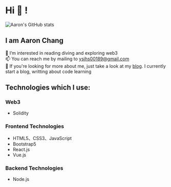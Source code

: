 # Hi 👋 !
![Aaron's GitHub stats](https://github-readme-stats.vercel.app/api?username=aaron-eth&show_icons=true&theme=radical)
## I am Aaron Chang
👀 I’m interested in reading diving and exploring web3<br>
📫 You can reach me by mailing to ysjhs00189@gmail.com<br>
💞️ If you're looking for more about me, just take a look at my [blog](https://medium.com/@aaron.eth). I currently start a blog, writting about code learning<br>

## Technologies which I use:
### Web3
- Solidity
### Frontend Technologies
- HTML5、CSS3、JavaScript
- Bootstrap5
- React.js
- Vue.js
### Backend Technologies
- Node.js


<!--
**aaron-eth/aaron-eth** is a ✨ _special_ ✨ repository because its `README.md` (this file) appears on your GitHub profile.

Here are some ideas to get you started:

- 🔭 I’m currently working on ...
- 🌱 I’m currently learning ...
- 👯 I’m looking to collaborate on ...
- 🤔 I’m looking for help with ...
- 💬 Ask me about ...
- 📫 How to reach me: ...
- 😄 Pronouns: ...
- ⚡ Fun fact: ...
-->
